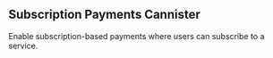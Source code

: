 ## Subscription Payments Cannister

Enable subscription-based payments where users can subscribe to a service.

